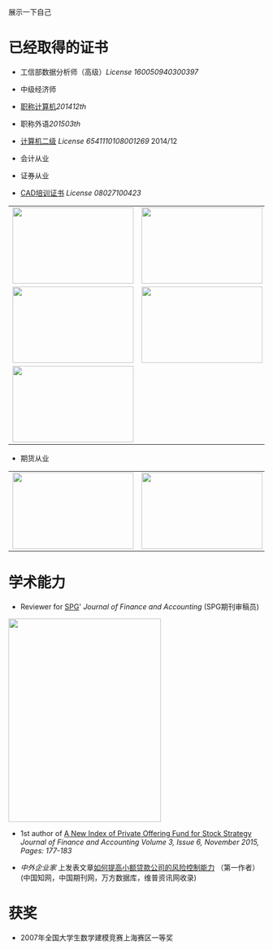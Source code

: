 展示一下自己



# 已经取得的证书
- 工信部数据分析师（高级）*License 160050940300397*

- 中级经济师

- [职称计算机](http://www.bjrbj.gov.cn/kwscore/login/notsign.htm)*201412th*

- 职称外语*201503th*

- [计算机二级](
http://chaxun.neea.edu.cn/examcenter/query.cn?op=doQueryResults&pram=certi)
*License 6541110108001269* 2014/12

- 会计从业

- 证券从业

- [CAD培训证书](http://www.cadnet.cn/) *License 08027100423*

<table >
<tr><td>  <img width="238" height="150"  src="http://i.imgur.com/CB6npA4.png"></td><td>  <img width="238" height="150"  src="http://i.imgur.com/eoyBrKN.png"></td></tr>

 <tr><td>  <img width="238" height="150"  src="http://i.imgur.com/cFX0Vdv.png"></td><td>  <img width="238" height="150"  src="http://i.imgur.com/ATUQij2.png"></td></tr>

<tr><td>  <img width="238" height="150"  src="http://i.imgur.com/Zv7BOj5.png"></td></tr>

</table>

- 期货从业

<table >
<tr><td>  <img width="238" height="150"  src="http://i.imgur.com/kTW0n2v.png"></td><td>  <img width="238" height="150"  src="http://i.imgur.com/bIX81uc.png"></td></tr>
</table>

# 学术能力

-  Reviewer for [SPG](http://www.sciencepublishinggroup.com/)' *Journal of Finance and Accounting*
(SPG期刊审稿员)

  <img width="300" height="400" src="http://i.imgur.com/0yp285G.jpg">

- 1st author of [A New Index of Private Offering Fund for Stock Strategy](
http://article.sciencepublishinggroup.com/html/10.11648.j.jfa.20150306.12.html#paper-keywords)
*Journal of Finance and Accounting
Volume 3, Issue 6, November 2015, Pages: 177-183*

- *中外企业家* 上发表文章[如何提高小额贷款公司的风险控制能力](http://www.cnki.net/KCMS/detail/detail.aspx?QueryID=6&CurRec=1&recid=&filename=ZWQY201430051&dbname=CJFDLAST2015&dbcode=CJFQ&pr=&urlid=&yx=&uid=WEEvREcwSlJHSldSdnQ1YWloVytWUUFXNXMwSnYzeDdLUFNXMnU1ZXlJa1pqTW5la093SEwwTlNFV0dNeXFQRE13PT0=$9A4hF_YAuvQ5obgVAq)
（第一作者）(中国知网，中国期刊网，万方数据库，维普资讯网收录)

# 获奖

- 2007年全国大学生数学建模竞赛上海赛区一等奖
